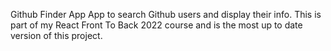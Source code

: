 Github Finder App
App to search Github users and display their info. This is part of my React Front To Back 2022 course and is the most up to date version of this project.
